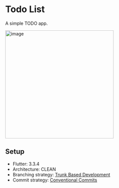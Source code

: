 # Todo List

A simple TODO app.

<img width="342" alt="image" src="https://user-images.githubusercontent.com/13028267/194715342-eee96338-6b2b-4c47-b627-a555e4d66e0e.png">


## Setup

- Flutter: 3.3.4
- Architecture: CLEAN
- Branching strategy: [Trunk Based Development](https://trunkbaseddevelopment.com)
- Commit strategy: [Conventional Commits](https://www.conventionalcommits.org/en/v1.0.0-beta.2/)
